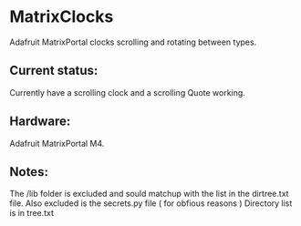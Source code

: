 # MatrixClocks
Adafruit MatrixPortal clocks scrolling and rotating between types.

## Current status:
Currently have a scrolling clock and a scrolling Quote working.

## Hardware:
Adafruit MatrixPortal M4.

## Notes:
The /lib folder is excluded and sould matchup with the list in the dirtree.txt file.
Also excluded is the secrets.py file ( for obfious reasons )
Directory list is in tree.txt

